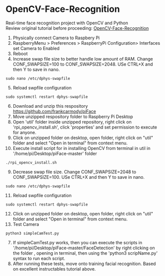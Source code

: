 # OpenCV-Face-Recognition
Real-time face recognition project with OpenCV and Python<br>Review original tutorial before proceeding: [OpenCV-Face-Recognition](https://www.instructables.com/Real-time-Face-Recognition-an-End-to-end-Project/)



1. Physically connect Camera to Raspbery Pi
2. RaspberryMenu > Preferences > RaspberryPi Configuration> Interfaces set Camera to Enabled
3. Reboot
4. Increase swap file size to better handle low amount of  RAM. Change CONF_SWAPSIZE=100 to CONF_SWAPSIZE=2048. USe CTRL+X and then Y to save in nano.
``` 
sudo nano /etc/dphys-swapfile
```
5. Reload swpfile configuration
```
sudo systemctl restart dphys-swapfile
```
6. Download and unzip this respository https://github.com/frankcarmody/piFace
7. Move unzipped respository folder to Raspberry Pi Desktop
8. Open 'util' folder inside unzipped repository, right click on 'rpi_opencv_install.sh', click 'properties' and set permission to execute for anyone.
9. Click on unzipped folder on desktop, open folder, right click on "util" folder and select "Open in terminal" from context menu.
10. Execute install script for in installing OpenCV from terminal in util in '/home/pi/Desktop/piFace-master' folder
```
./rpi_opencv_install.sh
```
9. Decrease swap file size. Change CONF_SWAPSIZE=2048 to CONF_SWAPSIZE=100. USe CTRL+X and then Y to save in nano.
``` 
sudo nano /etc/dphys-swapfile
```
11.  Reload swpfile configuration
```
sudo systemctl restart dphys-swapfile
```
12. Click on unzipped folder on desktop, open folder, right click on "util" folder and select "Open in terminal" from context menu.
13. Test Camera
```
python3 simpleCamTest.py
```
7. If simpleCamTest.py works, then you can execute the scripts in '/home/pi/Desktop/piFace-master/FaceDetection' by right clicking on the folder , opening in terminal, then using the 'python3 scripName.py' syntax to run each script.
8. After running these tests, move onto training facial recognition. Based on excellent instructables tutorial above.
